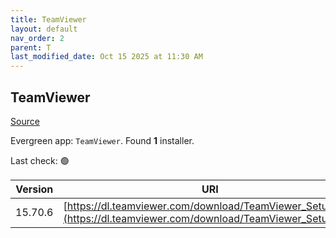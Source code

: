 ```yaml
---
title: TeamViewer
layout: default
nav_order: 2
parent: T
last_modified_date: Oct 15 2025 at 11:30 AM
---
```


## TeamViewer

[Source](https://www.teamviewer.com/)

Evergreen app: `TeamViewer`. Found **1** installer.

Last check: 🟢

| Version | URI                                                                                                                |
| ------- | ------------------------------------------------------------------------------------------------------------------ |
| 15.70.6 | [https://dl.teamviewer.com/download/TeamViewer_Setup.exe](https://dl.teamviewer.com/download/TeamViewer_Setup.exe) |
